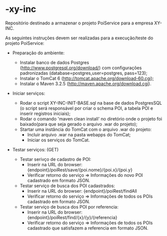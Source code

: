 # -xy-inc
Repositório destinado a armazenar o projeto PoiService para a empresa XY-INC.

As seguintes instruções devem ser realizadas para a execução/teste do projeto PoiService:

  * Preparação do ambiente:
    * Instalar banco de dados Postgres (http://www.postgresql.org/download/) com configurações padronizadas (database=postgres,user=postgres, pass=123);
    * Instalar o TomCat 6 (http://tomcat.apache.org/download-60.cgi);
    * Instalar o Maven 3.2.5 (http://maven.apache.org/download.cgi).
  
  * Iniciar serviços:
    * Rodar o script XY-INC-INIT-BASE.sql na base de dados PostgresSQL (o script será responsável por criar o schema POI, a tabela POI e inserir registros iniciais);
    * Rodar o comando 'maven clean install' no diretório onde o projeto foi baixado(para que seja gerado o arquivo .war do projeto);
    * Startar uma instância do TomCat com o arquivo .war do projeto:
      * Incluir arquivo .war na pasta webapps do TomCat;
      * Iniciar os serviços do TomCat.
      
  * Testar serviços: (GET)
    * Testar serivço de cadastro de POI:
      * Inserir na URL do browser: {endpoint}/poiRest/save/{poi.nome}/{poi.x}/{poi.y}
      * Verificar retorno do serviço => Informações do novo POI cadastrado em formato JSON.
    * Testar serviço de busca dos POI cadastrados:
      * Inserir na URL do browser: {endpoint}/poiRest/findAll
      * Verificar retorno do serviço => Informações de todos os POIs cadastrado em formato JSON.
    * Testar serviço de busca dos POI por referencia:
      * Inserir na URL do browser: {endpoint}/poiRest/find/{x}/{y}/{referencia}
      * Verificar retorno do serviço => Informações de todos os POIs cadastrado que satisfazem a referencia em formato JSON.
